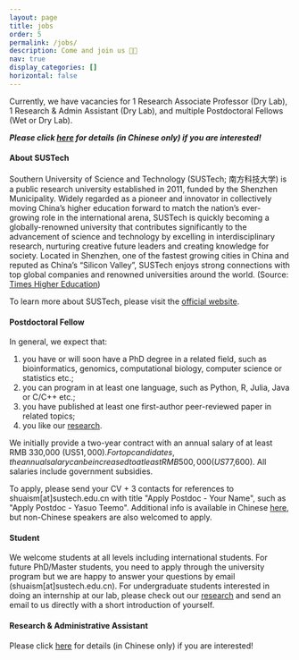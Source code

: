 ```yaml
---
layout: page
title: jobs
order: 5
permalink: /jobs/
description: Come and join us 👋🏼
nav: true
display_categories: []
horizontal: false
---
```


Currently, we have vacancies for 1 Research Associate Professor (Dry Lab), 1 Research & Admin Assistant (Dry Lab), and multiple Postdoctoral Fellows (Wet or Dry Lab).

***Please click [here](/assets/pdf/COmics_jobs.pdf) for details (in Chinese only) if you are interested!***

#### **About SUSTech**
Southern University of Science and Technology (SUSTech; 南方科技大学) is a public research university established in 2011, funded by the Shenzhen Municipality.  Widely regarded as a pioneer and innovator in collectively moving China’s higher education forward to match the nation’s ever-growing role in the international arena, SUSTech is quickly becoming a globally-renowned university that contributes significantly to the advancement of science and technology by excelling in interdisciplinary research, nurturing creative future leaders and creating knowledge for society.  Located in Shenzhen, one of the fastest growing cities in China and reputed as China’s “Silicon Valley”, SUSTech enjoys strong connections with top global companies and renowned universities around the world. (Source: [Times Higher Education](https://www.timeshighereducation.com/hub/southern-university-science-and-technology))

To learn more about SUSTech, please visit the [official website](https://www.sustech.edu.cn/en/about-en.html).


#### **Postdoctoral Fellow**

In general, we expect that:

1. you have or will soon have a PhD degree in a related field, such as bioinformatics, genomics, computational biology, computer science or statistics etc.;
2. you can program in at least one language, such as Python, R, Julia, Java or C/C++ etc.;
3. you have published at least one first-author peer-reviewed paper in related topics;
4. you like our [research](/projects/).

We initially provide a two-year contract with an annual salary of at least RMB 330,000 (US$51,000). For top candidates, the annual salary can be increased to at least RMB 500,000 (US$77,600). All salaries include government subsidies.

To apply, please send your CV + 3 contacts for references to shuaism\[at\]sustech.edu.cn with title "Apply Postdoc - Your Name", such as "Apply Postdoc - Yasuo Teemo". Additional info is available in Chinese [here](/assets/pdf/COmics_jobs.pdf), but non-Chinese speakers are also welcomed to apply.


#### **Student**
We welcome students at all levels including international students. For future PhD/Master students, you need to apply through the university program but we are happy to answer your questions by email (shuaism\[at\]sustech.edu.cn). For undergraduate students interested in doing an internship at our lab, please check out our [research](/projects/) and send an email to us directly with a short introduction of yourself.


#### **Research & Administrative Assistant**
Please click [here](/assets/pdf/COmics_jobs.pdf) for details (in Chinese only) if you are interested!